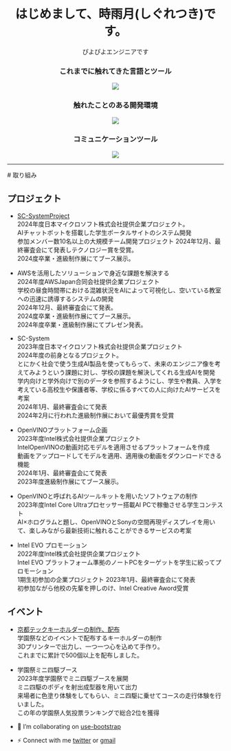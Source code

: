 <h1 align="center">はじめまして、時雨月(しぐれつき)です。</h1>

<P align="center">ぴよぴよエンジニアです</P>

<h3 align="center">これまでに触れてきた言語とツール</h3>
<p align="center">
  <a href="https://skillicons.dev">
    <img src="https://skillicons.dev/icons?i=python,html,css,js,nuxtjs,vue,ts,react,c,c#,dart,java,opencv,bootstrap,django," />
  </a>
</p>
<h3 align="center">触れたことのある開発環境</h3>
<p align="center">
  <a href="https://skillicons.dev">
    <img src="https://skillicons.dev/icons?i=windows,linux,arduino,raspberrypi,vscode,git,aws,azure,dotnet,electron,flutter,eclipse,docker" />
  </a>
</p>
<h3 align="center">コミュニケーションツール</h3>
<p align="center">
  <a href="https://skillicons.dev">
    <img src="https://skillicons.dev/icons?i=notion,discord" />
  </a>
</p>
<hr>
# 取り組み

## プロジェクト
- [SC-SystemProject](https://github.com/KTC-Security-Circle/SC-system)  
  2024年度日本マイクロソフト株式会社提供企業プロジェクト。  
  AIチャットボットを搭載した学生ポータルサイトのシステム開発  
  参加メンバー数10名以上の大規模チーム開発プロジェクト
  2024年12月、最終審査会にて発表しテクノロジー賞を受賞。  
  2024度卒業・進級制作展にてブース展示。  

- AWSを活用したソリューションで身近な課題を解決する  
  2024年度AWSJapan合同会社提供企業プロジェクト  
  学校の昼食時間帯における混雑状況をAIによって可視化し、空いている教室への迅速に誘導するシステムの開発  
  2024年12月、最終審査会にて発表。  
  2024度卒業・進級制作展にてブース展示。  
  2024年度卒業・進級制作展にてプレゼン発表。
  
- SC-System  
  2023年度日本マイクロソフト株式会社提供企業プロジェクト  
  2024年度の前身となるプロジェクト。  
  とにかく社会で使う生成AI製品を使ってもらって、​未来のエンジニア像を考えてみようという課題に対し、学校の課題を解決してくれる生成AIを開発  
  学内向けと学外向けで別のデータを参照するようにし、学生や教員、入学を考えている高校生や保護者等、学校に係るすべての人に向けたAIサービスを考案  
  2024年1月、最終審査会にて発表  
  2024年2月に行われた進級制作展において最優秀賞を受賞  
  
- OpenVINOプラットフォーム企画  
  2023年度Intel株式会社提供企業プロジェクト  
  IntelOpenVINOの動画対応モデルを適用させるプラットフォームを作成  
  動画をアップロードしてモデルを適用、適用後の動画をダウンロードできる機能  
  2024年1月、最終審査会にて発表  
  2023年度進級制作展にてブース展示。  
   
- OpenVINOと呼ばれるAIツールキットを用いたソフトウェアの制作  
  2023年度Intel Core Ultraプロセッサー搭載AI PCで稼働させる学生コンテスト  
  AI×ホログラムと題し、OpenVINOとSonyの空間再現ディスプレイを用いて、楽しみながら最新技術に触れることができるサービスの考案

- Intel EVO プロモーション  
  2022年度Intel株式会社提供企業プロジェクト  
  Intel EVO プラットフォーム準拠のノートPCをターゲットを学生に絞ってプロモーション  
  1期生初参加の企業プロジェクト
  2023年1月、最終審査会にて発表  
  初参加ながら他校の先輩を押しのけ、Intel Creative Aword受賞

## イベント
- [京都テックキーホルダーの制作、配布](https://github.com/Siguretuki/kyoto-tech_keyholder)  
  学園祭などのイベントで配布するキーホルダーの制作  
  3Dプリンターで出力し、一つ一つ心を込めて手作り。  
  これまでに累計で500個以上を配布しました。  

- 学園祭ミニ四駆ブース  
  2023年度学園祭でミニ四駆ブースを展開  
  ミニ四駆のボディを射出成型器を用いて出力  
  来場者に色塗り体験をしてもらい、ミニ四駆に乗せてコースの走行体験を行いました。  
  この年の学園祭人気投票ランキングで総合2位を獲得


- 👯 I’m collaborating on [use-bootstrap](https://github.com/simplise/use-bootstrap)
- ⚡ Connect with me [twitter](https://twitter.com/selenekunn) or <a href="mailto:siguretukikohane@gmail.com">gmail</a>

